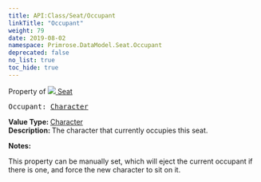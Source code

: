 ```yaml
---
title: API:Class/Seat/Occupant
linkTitle: "Occupant"
weight: 79
date: 2019-08-02
namespace: Primrose.DataModel.Seat.Occupant
deprecated: false
no_list: true
toc_hide: true
---
```

Property of <a href="/docs/api-reference/Class/Seat"><img src="/icons/silk/seat.png"/>&nbsp;Seat</a>
<pre class="method-declaration">
Occupant: <a class="type" href="/docs/api-reference/Class/Character">Character</a></pre>
<b>Value Type: </b>
<a class="type" href="/docs/api-reference/Class/Character">Character</a>
<br/>
<b>Description: </b>
The character that currently occupies this seat.

<b>Notes: </b>
<p class="remarks">
This property can be manually set, which will eject the current occupant if there is one,
and force the new character to sit on it.
</p>
